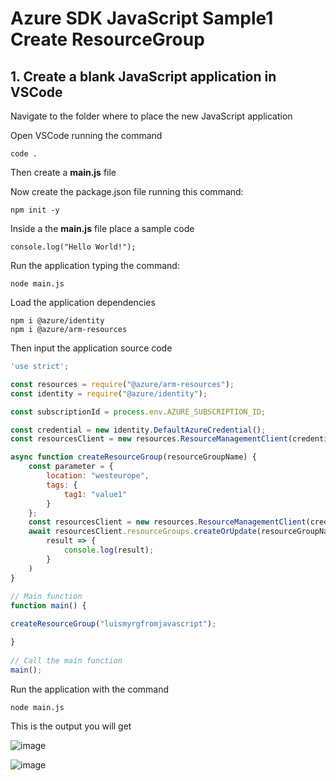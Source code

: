 # Azure SDK JavaScript Sample1 Create ResourceGroup

## 1. Create a blank JavaScript application in VSCode

Navigate to the folder where to place the new JavaScript application

Open VSCode running the command

```
code .
```

Then create a **main.js** file

Now create the package.json file running this command:

```
npm init -y
```

Inside a the **main.js** file place a sample code

```
console.log("Hello World!");
```

Run the application typing the command:

```
node main.js
```

Load the application dependencies

```
npm i @azure/identity
npm i @azure/arm-resources
```

Then input the application source code

```js
'use strict';

const resources = require("@azure/arm-resources");
const identity = require("@azure/identity");

const subscriptionId = process.env.AZURE_SUBSCRIPTION_ID;

const credential = new identity.DefaultAzureCredential();
const resourcesClient = new resources.ResourceManagementClient(credential, subscriptionId);

async function createResourceGroup(resourceGroupName) {
    const parameter = {
        location: "westeurope",
        tags: {
            tag1: "value1"
        }
    };
    const resourcesClient = new resources.ResourceManagementClient(credential, subscriptionId);
    await resourcesClient.resourceGroups.createOrUpdate(resourceGroupName, parameter).then(
        result => {
            console.log(result);
        }
    )
}
  
// Main function
function main() {

createResourceGroup("luismyrgfromjavascript");

}
  
// Call the main function
main();
```

Run the application with the command

```
node main.js
```

This is the output you will get

![image](https://github.com/luiscoco/Azure_SDK_JavaScript_Sample1_Create_ResourceGroup/assets/32194879/2b3d6e76-5d10-4368-9db0-21c8b6885bf1)

![image](https://github.com/luiscoco/Azure_SDK_JavaScript_Sample1_Create_ResourceGroup/assets/32194879/46c74ba3-c4c3-491d-b111-c2885ad87000)

